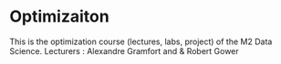 # Optimizaiton
This is the optimization course (lectures, labs, project) of the M2 Data Science. Lecturers : Alexandre Gramfort and &amp; Robert Gower
